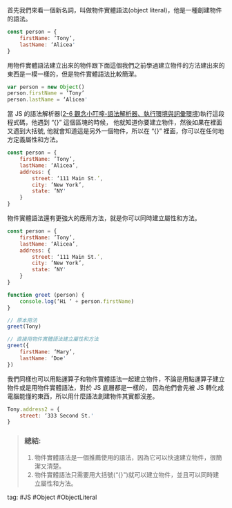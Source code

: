 首先我們來看一個新名詞，叫做物件實體語法(object literal)，他是一種創建物件的語法。
```js
const person = {
	firstName: ’Tony’,
	lastName: ‘Alicea'
}
```
用物件實體語法建立出來的物件跟下面這個我們之前學過建立物件的方法建出來的東西是一模一樣的，但是物件實體語法比較簡潔。
```js
var person = new Object()
person.firstName = ’Tony’
person.lastName = ‘Alicea'
```

當 JS 的語法解析器([2-6 觀念小叮嚀-語法解析器、執行環境與詞彙環境](2-6%20觀念小叮嚀-語法解析器、執行環境與詞彙環境.md))執行這段程式碼，他遇到 “{}” 這個區塊的時候， 他就知道你要建立物件，然後如果在裡面又遇到大括號, 他就會知道這是另外一個物件，所以在 “{}” 裡面，你可以在任何地方定義屬性和方法。
```js
const person = {
	firstName: ’Tony’,
	lastName: ‘Alicea’,
	address: {
		street: ‘111 Main St.’,
		city: ’New York’,
		state: ’NY'
	}
}
```

物件實體語法還有更強大的應用方法，就是你可以同時建立屬性和方法。
```js
const person = {
	firstName: ’Tony’,
	lastName: ‘Alicea’,
	address: {
		street: ‘111 Main St.’,
		city: ’New York’,
		state: ’NY'
	}
}

function greet (person) {
	console.log(‘Hi ‘ + person.firstName)
}

// 原本用法
greet(Tony)

// 直接用物件實體語法建立屬性和方法
greet({
	firstName: ‘Mary’,
	lastName: ‘Doe'
})
```

我們同樣也可以用點運算子和物件實體語法一起建立物件，不論是用點運算子建立物件或是用物件實體語法，對於 JS 底層都是一樣的， 因為他們會先被 JS 轉化成電腦能懂的東西，所以用什麼語法創建物件其實都沒差。
```js
Tony.address2 = {
	street: ‘333 Second St.'
}
```

> ### 總結:
> 1.  物件實體語法是一個推薦使用的語法，因為它可以快速建立物件，很簡潔又清楚。
> 2.  物件實體語法只需要用大括號(“{}")就可以建立物件，並且可以同時建立屬性和方法。

tag: #JS #Object #ObjectLiteral
